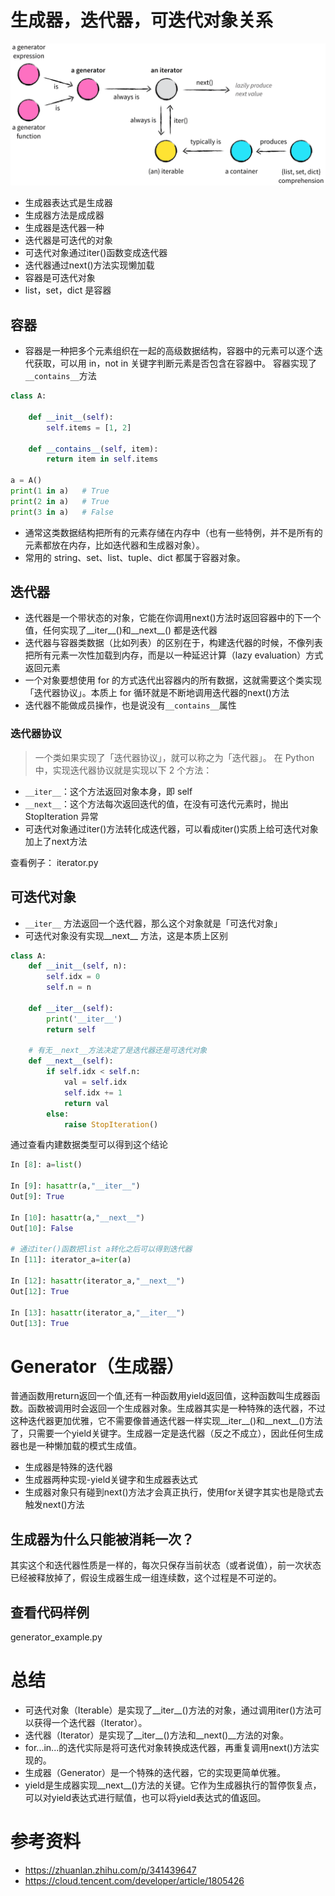 # 生成器，迭代器，可迭代对象关系
![avatar](gen_iterator.png)

- 生成器表达式是生成器
- 生成器方法是成成器
- 生成器是迭代器一种
- 迭代器是可迭代的对象
- 可迭代对象通过iter()函数变成迭代器
- 迭代器通过next()方法实现懒加载
- 容器是可迭代对象
- list，set，dict 是容器

## 容器

- 容器是一种把多个元素组织在一起的高级数据结构，容器中的元素可以逐个迭代获取，可以用 in，not in 关键字判断元素是否包含在容器中。
容器实现了`__contains__`方法

```python
class A:

    def __init__(self):
        self.items = [1, 2]

    def __contains__(self, item):
        return item in self.items

a = A()
print(1 in a)   # True
print(2 in a)   # True
print(3 in a)   # False
```
- 通常这类数据结构把所有的元素存储在内存中（也有一些特例，并不是所有的元素都放在内存，比如迭代器和生成器对象）。
- 常用的 string、set、list、tuple、dict 都属于容器对象。

## 迭代器
- 迭代器是一个带状态的对象，它能在你调用next()方法时返回容器中的下一个值，任何实现了__iter__()和__next__() 都是迭代器
- 迭代器与容器类数据（比如列表）的区别在于，构建迭代器的时候，不像列表把所有元素一次性加载到内存，而是以一种延迟计算（lazy evaluation）方式返回元素
- 一个对象要想使用 for 的方式迭代出容器内的所有数据，这就需要这个类实现「迭代器协议」。本质上 for 循环就是不断地调用迭代器的next()方法
- 迭代器不能做成员操作，也是说没有`__contains__`属性

### 迭代器协议
> 一个类如果实现了「迭代器协议」，就可以称之为「迭代器」。
在 Python 中，实现迭代器协议就是实现以下 2 个方法：

- `__iter__`：这个方法返回对象本身，即 self
- `__next__`：这个方法每次返回迭代的值，在没有可迭代元素时，抛出 StopIteration 异常
- 可迭代对象通过iter()方法转化成迭代器，可以看成iter()实质上给可迭代对象加上了next方法


查看例子：
iterator.py

## 可迭代对象
- `__iter__` 方法返回一个迭代器，那么这个对象就是「可迭代对象」
- 可迭代对象没有实现__next__ 方法，这是本质上区别

```python
class A:
    def __init__(self, n):
        self.idx = 0
        self.n = n

    def __iter__(self):
        print('__iter__')
        return self

    # 有无__next__方法决定了是迭代器还是可迭代对象
    def __next__(self):
        if self.idx < self.n:
            val = self.idx
            self.idx += 1
            return val
        else:
            raise StopIteration()
```

通过查看内建数据类型可以得到这个结论
```python
In [8]: a=list()

In [9]: hasattr(a,"__iter__")
Out[9]: True

In [10]: hasattr(a,"__next__")
Out[10]: False

# 通过iter()函数把list a转化之后可以得到迭代器
In [11]: iterator_a=iter(a)

In [12]: hasattr(iterator_a,"__next__")
Out[12]: True

In [13]: hasattr(iterator_a,"__iter__")
Out[13]: True
```

# Generator（生成器）
普通函数用return返回一个值,还有一种函数用yield返回值，这种函数叫生成器函数。函数被调用时会返回一个生成器对象。生成器其实是一种特殊的迭代器，不过这种迭代器更加优雅，它不需要像普通迭代器一样实现__iter__()和__next__()方法了，只需要一个yield关键字。生成器一定是迭代器（反之不成立），因此任何生成器也是一种懒加载的模式生成值。
- 生成器是特殊的迭代器
- 生成器两种实现-yield关键字和生成器表达式
- 生成器对象只有碰到next()方法才会真正执行，使用for关键字其实也是隐式去触发next()方法

## 生成器为什么只能被消耗一次？
其实这个和迭代器性质是一样的，每次只保存当前状态（或者说值），前一次状态已经被释放掉了，假设生成器生成一组连续数，这个过程是不可逆的。

## 查看代码样例
generator_example.py

# 总结
- 可迭代对象（Iterable）是实现了__iter__()方法的对象，通过调用iter()方法可以获得一个迭代器（Iterator）。
- 迭代器（Iterator）是实现了__iter__()方法和__next()__方法的对象。
- for...in...的迭代实际是将可迭代对象转换成迭代器，再重复调用next()方法实现的。
- 生成器（Generator）是一个特殊的迭代器，它的实现更简单优雅。
- yield是生成器实现__next__()方法的关键。它作为生成器执行的暂停恢复点，可以对yield表达式进行赋值，也可以将yield表达式的值返回。

# 参考资料
- https://zhuanlan.zhihu.com/p/341439647
- https://cloud.tencent.com/developer/article/1805426